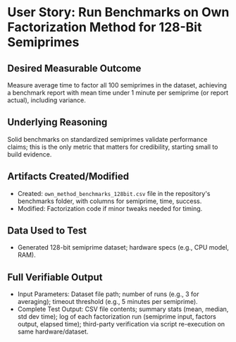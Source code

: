 # User Story: Run Benchmarks on Own Factorization Method for 128-Bit Semiprimes

## Desired Measurable Outcome

Measure average time to factor all 100 semiprimes in the dataset, achieving a benchmark report with mean time under 1 minute per semiprime (or report actual), including variance.

## Underlying Reasoning

Solid benchmarks on standardized semiprimes validate performance claims; this is the only metric that matters for credibility, starting small to build evidence.

## Artifacts Created/Modified

- Created: `own_method_benchmarks_128bit.csv` file in the repository's benchmarks folder, with columns for semiprime, time, success.
- Modified: Factorization code if minor tweaks needed for timing.

## Data Used to Test

- Generated 128-bit semiprime dataset; hardware specs (e.g., CPU model, RAM).

## Full Verifiable Output

- Input Parameters: Dataset file path; number of runs (e.g., 3 for averaging); timeout threshold (e.g., 5 minutes per semiprime).
- Complete Test Output: CSV file contents; summary stats (mean, median, std dev time); log of each factorization run (semiprime input, factors output, elapsed time); third-party verification via script re-execution on same hardware/dataset.

